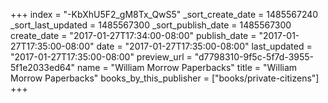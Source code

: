 +++
index = "-KbXhU5F2_gM8Tx_QwS5"
_sort_create_date = 1485567240
_sort_last_updated = 1485567300
_sort_publish_date = 1485567300
create_date = "2017-01-27T17:34:00-08:00"
publish_date = "2017-01-27T17:35:00-08:00"
date = "2017-01-27T17:35:00-08:00"
last_updated = "2017-01-27T17:35:00-08:00"
preview_url = "d7798310-9f5c-5f7d-3955-5f1e2033ed64"
name = "William Morrow Paperbacks"
title = "William Morrow Paperbacks"
books_by_this_publisher = ["books/private-citizens"]
+++
